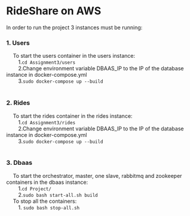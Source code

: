 # RideShare on AWS
In order to run the project 3 instances must be running:<br>
### 1. Users<br>
&emsp; To start the users container in the users instance:<br>
&emsp;&emsp; 1.`cd Assignment3/users`<br>
&emsp;&emsp; 2.Change environment variable DBAAS_IP to the IP of the database instance in docker-compose.yml<br>
&emsp;&emsp; 3.`sudo docker-compose up --build`<br><br>
### 2. Rides<br>
&emsp; To start the rides container in the rides instance:<br>
&emsp;&emsp; 1.`cd Assignment3/rides`<br>
&emsp;&emsp; 2.Change environment variable DBAAS_IP to the IP of the database instance in docker-compose.yml<br>
&emsp;&emsp; 3.`sudo docker-compose up --build`<br><br>
### 3. Dbaas<br>
&emsp; To start the orchestrator, master, one slave, rabbitmq and zookeeper containers in the dbaas instance:<br>
&emsp;&emsp; 1.`cd Project/`<br>
&emsp;&emsp; 2.`sudo bash start-all.sh build`<br>
&emsp; To stop all the containers:<br>
&emsp;&emsp; 1. `sudo bash stop-all.sh`<br>
